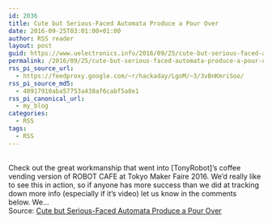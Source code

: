 ```yaml
---
id: 2036
title: Cute but Serious-Faced Automata Produce a Pour Over
date: 2016-09-25T03:01:00+01:00
author: RSS reader
layout: post
guid: https://www.uelectronics.info/2016/09/25/cute-but-serious-faced-automata-produce-a-pour-over/
permalink: /2016/09/25/cute-but-serious-faced-automata-produce-a-pour-over/
rss_pi_source_url:
  - https://feedproxy.google.com/~r/hackaday/LgoM/~3/3vBnKmriSoo/
rss_pi_source_md5:
  - 40917910aba57753a438af6cabf5a8e1
rss_pi_canonical_url:
  - my_blog
categories:
  - RSS
tags:
  - RSS
---
```

&#013;  
Check out the great workmanship that went into [TonyRobot]’s coffee vending version of ROBOT CAFE at Tokyo Maker Faire 2016. We’d really like to see this in action, so if anyone has more success than we did at tracking down more info (especially if it’s video) let us know in the comments below. We…&#013;  
Source: <a href="https://feedproxy.google.com/~r/hackaday/LgoM/~3/3vBnKmriSoo/" target="_blank">Cute but Serious-Faced Automata Produce a Pour Over</a>